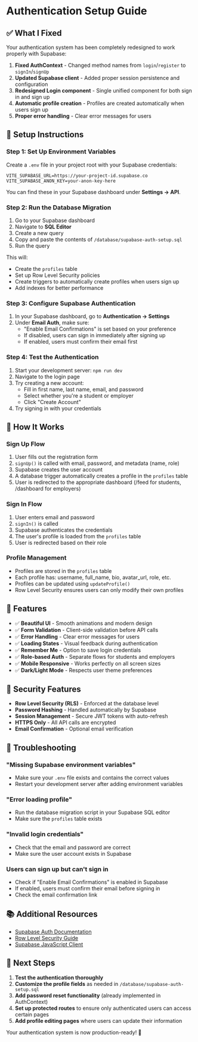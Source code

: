 # Authentication Setup Guide

## ✅ What I Fixed

Your authentication system has been completely redesigned to work properly with Supabase:

1. **Fixed AuthContext** - Changed method names from `login`/`register` to `signIn`/`signUp`
2. **Updated Supabase client** - Added proper session persistence and configuration
3. **Redesigned Login component** - Single unified component for both sign in and sign up
4. **Automatic profile creation** - Profiles are created automatically when users sign up
5. **Proper error handling** - Clear error messages for users

## 🚀 Setup Instructions

### Step 1: Set Up Environment Variables

Create a `.env` file in your project root with your Supabase credentials:

```env
VITE_SUPABASE_URL=https://your-project-id.supabase.co
VITE_SUPABASE_ANON_KEY=your-anon-key-here
```

You can find these in your Supabase dashboard under **Settings → API**.

### Step 2: Run the Database Migration

1. Go to your Supabase dashboard
2. Navigate to **SQL Editor**
3. Create a new query
4. Copy and paste the contents of `/database/supabase-auth-setup.sql`
5. Run the query

This will:
- Create the `profiles` table
- Set up Row Level Security policies
- Create triggers to automatically create profiles when users sign up
- Add indexes for better performance

### Step 3: Configure Supabase Authentication

1. In your Supabase dashboard, go to **Authentication → Settings**
2. Under **Email Auth**, make sure:
   - "Enable Email Confirmations" is set based on your preference
   - If disabled, users can sign in immediately after signing up
   - If enabled, users must confirm their email first

### Step 4: Test the Authentication

1. Start your development server: `npm run dev`
2. Navigate to the login page
3. Try creating a new account:
   - Fill in first name, last name, email, and password
   - Select whether you're a student or employer
   - Click "Create Account"
4. Try signing in with your credentials

## 📝 How It Works

### Sign Up Flow
1. User fills out the registration form
2. `signUp()` is called with email, password, and metadata (name, role)
3. Supabase creates the user account
4. A database trigger automatically creates a profile in the `profiles` table
5. User is redirected to the appropriate dashboard (/feed for students, /dashboard for employers)

### Sign In Flow
1. User enters email and password
2. `signIn()` is called
3. Supabase authenticates the credentials
4. The user's profile is loaded from the `profiles` table
5. User is redirected based on their role

### Profile Management
- Profiles are stored in the `profiles` table
- Each profile has: username, full_name, bio, avatar_url, role, etc.
- Profiles can be updated using `updateProfile()`
- Row Level Security ensures users can only modify their own profiles

## 🎨 Features

- ✅ **Beautiful UI** - Smooth animations and modern design
- ✅ **Form Validation** - Client-side validation before API calls
- ✅ **Error Handling** - Clear error messages for users
- ✅ **Loading States** - Visual feedback during authentication
- ✅ **Remember Me** - Option to save login credentials
- ✅ **Role-based Auth** - Separate flows for students and employers
- ✅ **Mobile Responsive** - Works perfectly on all screen sizes
- ✅ **Dark/Light Mode** - Respects user theme preferences

## 🔐 Security Features

- **Row Level Security (RLS)** - Enforced at the database level
- **Password Hashing** - Handled automatically by Supabase
- **Session Management** - Secure JWT tokens with auto-refresh
- **HTTPS Only** - All API calls are encrypted
- **Email Confirmation** - Optional email verification

## 🐛 Troubleshooting

### "Missing Supabase environment variables"
- Make sure your `.env` file exists and contains the correct values
- Restart your development server after adding environment variables

### "Error loading profile"
- Run the database migration script in your Supabase SQL editor
- Make sure the `profiles` table exists

### "Invalid login credentials"
- Check that the email and password are correct
- Make sure the user account exists in Supabase

### Users can sign up but can't sign in
- Check if "Enable Email Confirmations" is enabled in Supabase
- If enabled, users must confirm their email before signing in
- Check the email confirmation link

## 📚 Additional Resources

- [Supabase Auth Documentation](https://supabase.com/docs/guides/auth)
- [Row Level Security Guide](https://supabase.com/docs/guides/auth/row-level-security)
- [Supabase JavaScript Client](https://supabase.com/docs/reference/javascript/auth-signin)

## 🎯 Next Steps

1. **Test the authentication thoroughly**
2. **Customize the profile fields** as needed in `/database/supabase-auth-setup.sql`
3. **Add password reset functionality** (already implemented in AuthContext)
4. **Set up protected routes** to ensure only authenticated users can access certain pages
5. **Add profile editing pages** where users can update their information

Your authentication system is now production-ready! 🎉
